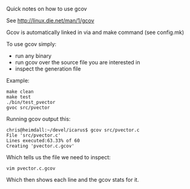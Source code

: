 Quick notes on how to use gcov

See http://linux.die.net/man/1/gcov

Gcov is automatically linked in via and make command (see config.mk)

To use gcov simply:

* run any binary
* run gcov over the source file you are interested in
* inspect the generation file

Example:

    make clean
    make test
    ./bin/test_pvector
    gvoc src/pvector


Running gcov output this:

    chris@heimdall:~/devel/icarus$ gcov src/pvector.c
    File 'src/pvector.c'
    Lines executed:63.33% of 60
    Creating 'pvector.c.gcov'

Which tells us the file we need to inspect:

    vim pvector.c.gcov

Which then shows each line and the gcov stats for it.


